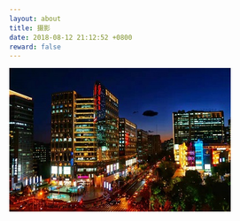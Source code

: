 ```yaml
---
layout: about
title: 摄影
date: 2018-08-12 21:12:52 +0800
reward: false
---
```




![新中关华灯初上](/images/20190902-01.jpg)



